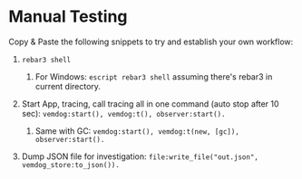 # Manual Testing

Copy & Paste the following snippets to try and establish your own workflow:

1. `rebar3 shell`
   1. For Windows: `escript rebar3 shell` assuming there's rebar3 in current directory.
 
3. Start App, tracing, call tracing all in one command (auto stop after 10 sec):
   `vemdog:start(), vemdog:t(), observer:start().`
   1. Same with GC:
      `vemdog:start(), vemdog:t(new, [gc]), observer:start().`

3. Dump JSON file for investigation: `file:write_file("out.json", vemdog_store:to_json()).`